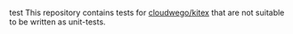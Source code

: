 test
This repository contains tests for [cloudwego/kitex](https://github.com/cloudwego/kitex) that are not suitable to be written as unit-tests.
